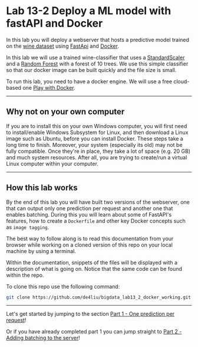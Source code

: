 # Lab 13-2 Deploy a ML model with fastAPI and Docker

In this lab you will deploy a webserver that hosts a predictive model trained on the [wine dataset](https://scikit-learn.org/stable/modules/generated/sklearn.datasets.load_wine.html#sklearn.datasets.load_wine) using [FastApi](https://fastapi.tiangolo.com/) and [Docker](https://www.docker.com/).

In this lab we will use a trained wine-classifier that uses a [StandardScaler](https://scikit-learn.org/stable/modules/generated/sklearn.preprocessing.StandardScaler.html) and a [Random Forest](https://scikit-learn.org/stable/modules/generated/sklearn.ensemble.RandomForestClassifier.html) with a forest of 10 trees. We use this simple classifier so that our docker image can be built quickly and the file size is small.

To run this lab, you need to have a docker engine. We will use a free cloud-based one [Play with Docker](https://labs.play-with-docker.com).

----

## Why not on your own computer

If you are to install this on your own Windows computer, you will first need to install/enable Windows Subsystem for Linux, and then download a Linux image such as Ubuntu, before you can install Docker. These steps take a long time to finish. Moreover, your system (especially its old) may not be fully compatible. Once they're in place, they take a lot of space (e.g. 20 GB) and much system resources. After all, you are trying to create/run a virtual Linux computer within your computer. 

----


## How this lab works


By the end of this lab you will have built two versions of the webserver, one that can output only one prediction per request and another one that enables batching. During this you will learn about some of FastAPI's features, how to create a `Dockerfile` and other key Docker concepts such as `image tagging`.

The best way to follow along is to read this documentation from your browser while working on a cloned version of this repo on your local machine by using a terminal.

Within the documentation, snippets of the files will be displayed with a description of what is going on. Notice that the same code can be found within the repo.

To clone this repo use the following command:

```bash
git clone https://github.com/de4liu/bigdata_lab13_2_docker_working.git
```

--------

Let's get started by jumping to the section [Part 1 - One prediction per request](./no-batch/README.md)!

Or if you have already completed part 1 you can jump straight to [Part 2 - Adding batching to the server](./with-batch/README.md)!
